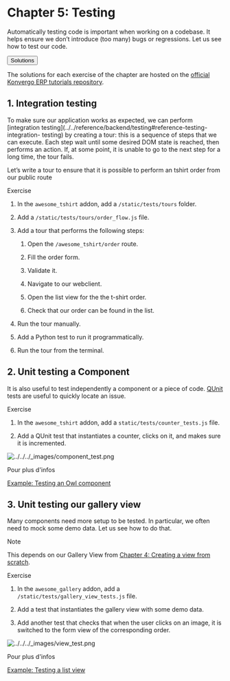 # Chapter 5: Testing

Automatically testing code is important when working on a codebase. It helps
ensure we don’t introduce (too many) bugs or regressions. Let us see how to
test our code.

<div class="accordion accordion-flush o_spoiler alert"><div class="accordion-item"><span class="accordion-header" id="o_spoiler_header_0"><button aria-controls="o_spoiler_content_0" aria-expanded="false" class="accordion-button collapsed flex-row-reverse justify-content-end fw-bold p-0 border-bottom-0" data-bs-target="#o_spoiler_content_0" data-bs-toggle="collapse" type="button">Solutions</button></span><div aria-labelledby="o_spoiler_header_0" class="accordion-collapse collapse border-bottom-0" id="o_spoiler_content_0"><div class="accordion-body"><p>The solutions for each exercise of the chapter are hosted on the
<a href="https://github.com/odoo/tutorials/commits/16.0-solutions">official Konvergo ERP tutorials repository</a>.</p>
</div></div></div></div>

## 1\. Integration testing

To make sure our application works as expected, we can perform [integration
testing](../../reference/backend/testing#reference-testing-integration-
testing) by creating a tour: this is a sequence of steps that we can execute.
Each step wait until some desired DOM state is reached, then performs an
action. If, at some point, it is unable to go to the next step for a long
time, the tour fails.

Let’s write a tour to ensure that it is possible to perform an tshirt order
from our public route

<div class="alert alert-dark">
<p class="alert-title">
Exercise</p><ol class="arabic simple">
<li><p>In the <code>awesome_tshirt</code> addon, add a <code>/static/tests/tours</code> folder.</p></li>
<li><p>Add a <code>/static/tests/tours/order_flow.js</code> file.</p></li>
<li><p>Add a tour that performs the following steps:</p>
<ol class="arabic simple">
<li><p>Open the <code>/awesome_tshirt/order</code> route.</p></li>
<li><p>Fill the order form.</p></li>
<li><p>Validate it.</p></li>
<li><p>Navigate to our webclient.</p></li>
<li><p>Open the list view for the the t-shirt order.</p></li>
<li><p>Check that our order can be found in the list.</p></li>
</ol>
</li>
<li><p>Run the tour manually.</p></li>
<li><p>Add a Python test to run it programmatically.</p></li>
<li><p>Run the tour from the terminal.</p></li>
</ol>
</div>

## 2\. Unit testing a Component

It is also useful to test independently a component or a piece of code.
[QUnit](../../reference/backend/testing#reference-testing-qunit) tests
are useful to quickly locate an issue.

<div class="alert alert-dark">
<p class="alert-title">
Exercise</p><ol class="arabic simple">
<li><p>In the <code>awesome_tshirt</code> addon, add a <code>static/tests/counter_tests.js</code> file.</p></li>
<li><p>Add a QUnit test that instantiates a counter, clicks on it, and makes sure it is incremented.</p></li>
</ol>
<img alt="../../../_images/component_test.png" class="align-center" src="../../../_images/component_test.png"/>
</div> <div class="alert alert-secondary">
<p class="alert-title">
Pour plus d'infos</p><p><a href="https://github.com/odoo/odoo/blob/16.0/addons/web/static/tests/core/checkbox_tests.js">Example: Testing an Owl component</a></p>
</div>

## 3\. Unit testing our gallery view

Many components need more setup to be tested. In particular, we often need to
mock some demo data. Let us see how to do that.

<div class="alert alert-primary">
<p class="alert-title">
Note</p><p>This depends on our Gallery View from <a href="04_creating_view_from_scratch">Chapter 4: Creating a view from scratch</a>.</p>
</div> <div class="alert alert-dark">
<p class="alert-title">
Exercise</p><ol class="arabic simple">
<li><p>In the <code>awesome_gallery</code> addon, add a <code>/static/tests/gallery_view_tests.js</code> file.</p></li>
<li><p>Add a test that instantiates the gallery view with some demo data.</p></li>
<li><p>Add another test that checks that when the user clicks on an image, it is switched to the form
view of the corresponding order.</p></li>
</ol>
<img alt="../../../_images/view_test.png" class="align-center" src="../../../_images/view_test.png"/>
</div> <div class="alert alert-secondary">
<p class="alert-title">
Pour plus d'infos</p><p><a href="https://github.com/odoo/odoo/blob/16.0/addons/web/static/tests/views/list_view_tests.js">Example: Testing a list view</a></p>
</div>

